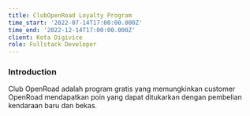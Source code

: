 ```yaml
---
title: ClubOpenRoad Loyalty Program
time_start: '2022-07-14T17:00:00.000Z'
time_end: '2022-12-14T17:00:00.000Z'
client: Kota Digivice
role: Fullstack Developer
---
```


### Introduction

Club OpenRoad adalah program gratis yang memungkinkan customer OpenRoad mendapatkan poin yang dapat ditukarkan dengan pembelian kendaraan baru dan bekas.
